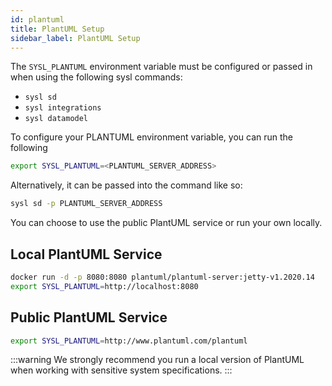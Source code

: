 ```yaml
---
id: plantuml
title: PlantUML Setup
sidebar_label: PlantUML Setup
---
```


The `SYSL_PLANTUML` environment variable must be configured or passed in when using the following sysl commands:

- `sysl sd`
- `sysl integrations`
- `sysl datamodel`

To configure your PLANTUML environment variable, you can run the following

```bash
export SYSL_PLANTUML=<PLANTUML_SERVER_ADDRESS>
```

Alternatively, it can be passed into the command like so:

```bash
sysl sd -p PLANTUML_SERVER_ADDRESS
```

You can choose to use the public PlantUML service or run your own locally.

## Local PlantUML Service

```bash
docker run -d -p 8080:8080 plantuml/plantuml-server:jetty-v1.2020.14
export SYSL_PLANTUML=http://localhost:8080
```

## Public PlantUML Service

```bash
export SYSL_PLANTUML=http://www.plantuml.com/plantuml
```

:::warning
We strongly recommend you run a local version of PlantUML when working with sensitive system specifications.
:::
